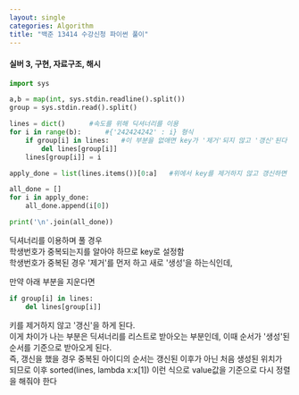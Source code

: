 ```yaml
---
layout: single
categories: Algorithm
title: "백준 13414 수강신청 파이썬 풀이"
---
```

#### 실버 3, 구현, 자료구조, 해시

```py
import sys

a,b = map(int, sys.stdin.readline().split())
group = sys.stdin.read().split()

lines = dict()      #속도를 위해 딕셔너리를 이용
for i in range(b):      #{'242424242' : i} 형식
    if group[i] in lines:   #이 부분을 없애면 key가 '제거'되지 않고 '갱신'된다
        del lines[group[i]]
    lines[group[i]] = i

apply_done = list(lines.items())[0:a]   #위에서 key를 제거하지 않고 갱신하면 여기서 sorted를 이용해 value 기준으로 잡아야함

all_done = []
for i in apply_done:
    all_done.append(i[0])

print('\n'.join(all_done))
```
딕셔너리를 이용하며 풀 경우<br>
학생번호가 중복되는지를 알아야 하므로 key로 설정함<br>
학생번호가 중복된 경우 '제거'를 먼저 하고 새로 '생성'을 하는식인데,<br>

만약 아래 부분을 지운다면
```py
if group[i] in lines:
    del lines[group[i]]
```
키를 제거하지 않고 '갱신'을 하게 된다.<br>
이게 차이가 나는 부분은 딕셔너리를 리스트로 받아오는 부분인데, 이때 순서가 '생성'된 순서를 기준으로 받아오게 된다.<br>
즉, 갱신을 했을 경우 중복된 아이디의 순서는 갱신된 이후가 아닌 처음 생성된 위치가 되므로 이후 sorted(lines, lambda x:x[1]) 이런 식으로 value값을 기준으로 다시 정렬을 해줘야 한다 <br><br>
